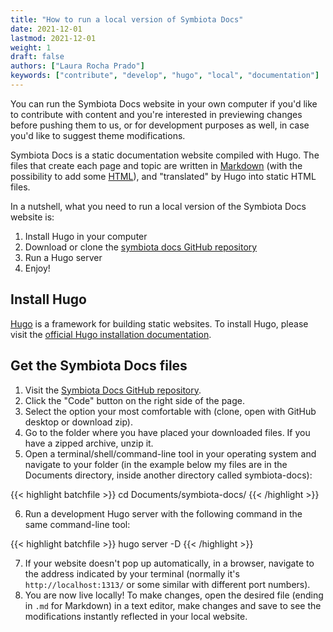 ```yaml
---
title: "How to run a local version of Symbiota Docs"
date: 2021-12-01
lastmod: 2021-12-01
weight: 1
draft: false
authors: ["Laura Rocha Prado"]
keywords: ["contribute", "develop", "hugo", "local", "documentation"]
---
```


You can run the Symbiota Docs website in your own computer if you'd like to contribute with content and you're interested in previewing changes before pushing them to us, or for development purposes as well, in case you'd like to suggest theme modifications.

Symbiota Docs is a static documentation website compiled with Hugo. The files that create each page and topic are written in [Markdown](https://en.wikipedia.org/wiki/Markdown) (with the possibility to add some [HTML](https://developer.mozilla.org/en-US/docs/Web/HTML)), and "translated" by Hugo into static HTML files. 

In a nutshell, what you need to run a local version of the Symbiota Docs website is:
1. Install Hugo in your computer
2. Download or clone the [symbiota docs GitHub repository](https://github.com/biokic/symbiota-docs)
3. Run a Hugo server
4. Enjoy!

## Install Hugo

[Hugo](https://gohugo.io/) is a framework for building static websites. To install Hugo, please visit the [official Hugo installation documentation](https://gohugo.io/getting-started/installing/).

## Get the Symbiota Docs files

1. Visit the [Symbiota Docs GitHub repository](https://github.com/biokic/symbiota-docs).
2. Click the "Code" button on the right side of the page.
3. Select the option your most comfortable with (clone, open with GitHub desktop or download zip).
4. Go to the folder where you have placed your downloaded files. If you have a zipped archive, unzip it.
5. Open a terminal/shell/command-line tool in your operating system and navigate to your folder (in the example below my files are in the Documents directory, inside another directory called symbiota-docs):

{{< highlight batchfile >}}
cd Documents/symbiota-docs/
{{< /highlight >}}

6. Run a development Hugo server with the following command in the same command-line tool:

{{< highlight batchfile >}}
hugo server -D
{{< /highlight >}}

7. If your website doesn't pop up automatically, in a browser, navigate to the address indicated by your terminal (normally it's `http://localhost:1313/` or some similar with different port numbers).
8. You are now live locally! To make changes, open the desired file (ending in `.md` for Markdown) in a text editor, make changes and save to see the modifications instantly reflected in your local website.